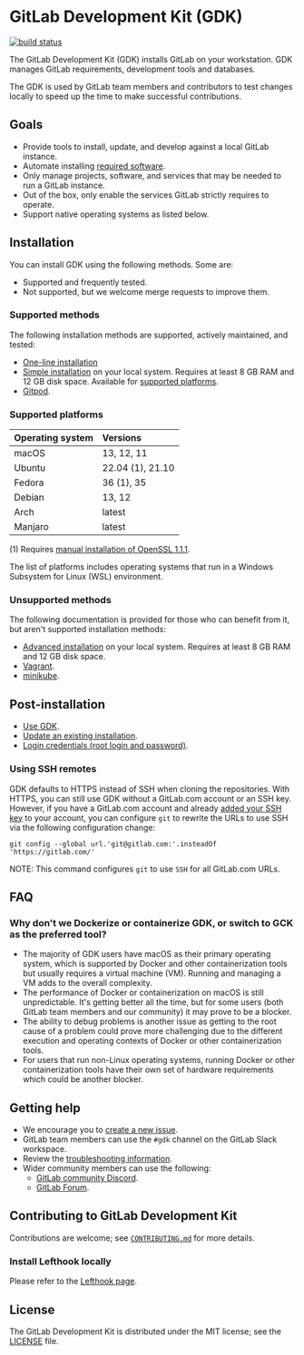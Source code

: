 # GitLab Development Kit (GDK)

[![build status](https://gitlab.com/gitlab-org/gitlab-development-kit/badges/main/pipeline.svg)](https://gitlab.com/gitlab-org/gitlab-development-kit/pipelines)

The GitLab Development Kit (GDK) installs GitLab on your workstation. GDK
manages GitLab requirements, development tools and databases.

The GDK is used by GitLab team members and contributors to test changes
locally to speed up the time to make successful contributions.

## Goals

- Provide tools to install, update, and develop against a local GitLab instance.
- Automate installing [required software](https://docs.gitlab.com/ee/install/requirements.html#software-requirements).
- Only manage projects, software, and services that may be needed to run a GitLab instance.
- Out of the box, only enable the services GitLab strictly requires to operate.
- Support native operating systems as listed below.

## Installation

You can install GDK using the following methods. Some are:

- Supported and frequently tested.
- Not supported, but we welcome merge requests to improve them.

### Supported methods

The following installation methods are supported, actively maintained, and tested:

- [One-line installation](doc/index.md#one-line-installation)
- [Simple installation](doc/index.md#simple-installation) on your local system. Requires at least
  8 GB RAM and 12 GB disk space. Available for [supported platforms](#supported-platforms).
- [Gitpod](doc/howto/gitpod.md).

### Supported platforms

| Operating system | Versions                       |
|:-----------------|:-------------------------------|
| macOS            | 13, 12, 11                     |
| Ubuntu           | 22.04 (1), 21.10               |
| Fedora           | 36 (1), 35                     |
| Debian           | 13, 12                         |
| Arch             | latest                         |
| Manjaro          | latest                         |

(1) Requires [manual installation of OpenSSL 1.1.1](doc/troubleshooting/ruby.md#openssl-3-breaks-ruby-builds).

The list of platforms includes operating systems that run in a Windows Subsystem for Linux (WSL) environment.

### Unsupported methods

The following documentation is provided for those who can benefit from it, but aren't
supported installation methods:

- [Advanced installation](doc/advanced.md) on your local system. Requires at least
  8 GB RAM and 12 GB disk space.
- [Vagrant](doc/howto/vagrant.md).
- [minikube](doc/howto/kubernetes/minikube.md).

## Post-installation

- [Use GDK](doc/howto/index.md).
- [Update an existing installation](doc/index.md#update-gdk).
- [Login credentials (root login and password)](doc/gdk_commands.md#get-the-login-credentials).

### Using SSH remotes

GDK defaults to HTTPS instead of SSH when cloning the repositories. With HTTPS, you can still use GDK without a GitLab.com
account or an SSH key. However, if you have a GitLab.com account and already
[added your SSH key](https://docs.gitlab.com/ee/user/ssh.html#add-an-ssh-key-to-your-gitlab-account) to your account,
you can configure `git` to rewrite the URLs to use SSH via the following configuration change:

```shell
git config --global url.'git@gitlab.com:'.insteadOf 'https://gitlab.com/'
```

NOTE:
This command configures `git` to use `SSH` for all GitLab.com URLs.

## FAQ

### Why don't we Dockerize or containerize GDK, or switch to GCK as the preferred tool?

- The majority of GDK users have macOS as their primary operating system, which is
  supported by Docker and other containerization tools but usually requires a virtual machine (VM).
  Running and managing a VM adds to the overall complexity.
- The performance of Docker or containerization on macOS is still unpredictable.
  It's getting better all the time, but for some users (both GitLab team members and our community)
  it may prove to be a blocker.
- The ability to debug problems is another issue as getting to the root cause of
  a problem could prove more challenging due to the different execution and operating contexts
  of Docker or other containerization tools.
- For users that run non-Linux operating systems, running Docker or other containerization tools
  have their own set of hardware requirements which could be another blocker.

## Getting help

- We encourage you to [create a new issue](https://gitlab.com/gitlab-org/gitlab-development-kit/-/issues/new).
- GitLab team members can use the `#gdk` channel on the GitLab Slack workspace.
- Review the [troubleshooting information](doc/troubleshooting).
- Wider community members can use the following:
  - [GitLab community Discord](https://discord.gg/gitlab).
  - [GitLab Forum](https://forum.gitlab.com/c/community/39).

## Contributing to GitLab Development Kit

Contributions are welcome; see [`CONTRIBUTING.md`](CONTRIBUTING.md)
for more details.

### Install Lefthook locally

Please refer to the [Lefthook page](doc/howto/lefthook.md).

## License

The GitLab Development Kit is distributed under the MIT license; see the
[LICENSE](LICENSE) file.
